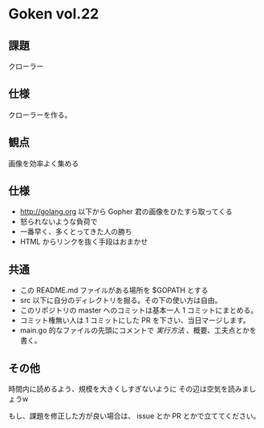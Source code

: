 # Goken vol.22

## 課題

クローラー


## 仕様

クローラーを作る。


## 観点

画像を効率よく集める


## 仕様

- http://golang.org 以下から Gopher 君の画像をひたすら取ってくる
- 怒られないような負荷で
- 一番早く、多くとってきた人の勝ち
- HTML からリンクを抜く手段はおまかせ


## 共通

- この README.md ファイルがある場所を $GOPATH とする
- src 以下に自分のディレクトリを掘る。その下の使い方は自由。
- このリポジトリの master へのコミットは基本一人 1 コミットにまとめる。
- コミット権無い人は 1 コミットにした PR を下さい、当日マージします。
- main.go 的なファイルの先頭にコメントで *実行方法* 、概要、工夫点とかを書く。


## その他

時間内に読めるよう、規模を大きくしすぎないように
その辺は空気を読みましょうw

もし、課題を修正した方が良い場合は、 issue とか PR とかで立ててください。
